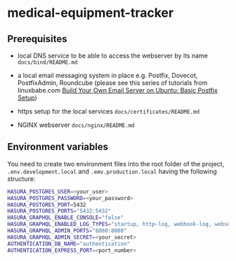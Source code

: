 # medical-equipment-tracker

## Prerequisites

* local DNS service to be able to access the webserver by its name `docs/bind/README.md`

* a local email messaging system in place e.g. Postfix, Dovecot, PostfixAdmin, Roundcube (please see this series of tutorials from linuxbabe.com [Build Your Own Email Server on Ubuntu: Basic Postfix Setup](https://www.linuxbabe.com/mail-server/setup-basic-postfix-mail-sever-ubuntu))

* https setup for the local services `docs/certificates/README.md`

* NGINX webserver `docs/nginx/README.md`

## Environment variables

You need to create two environment files into the root folder of the project, `.env.development.local` and `.emv.production.local` having the following structure:

```bash
HASURA_POSTGRES_USER=<your_user>
HASURA_POSTGRES_PASSWORD=<your_password>
HASURA_POSTGRES_PORT=5432
HASURA_POSTGRES_PORTS="5432:5432"
HASURA_GRAPHQL_ENABLE_CONSOLE="false"
HASURA_GRAPHQL_ENABLED_LOG_TYPES="startup, http-log, webhook-log, websocket-log, query-log"
HASURA_GRAPHQL_ADMIN_PORTS="8080:8080"
HASURA_GRAPHQL_ADMIN_SECRET=<your_secret>
AUTHENTICATION_DB_NAME="authentication"
AUTHENTICATION_EXPRESS_PORT=<port_number>
```